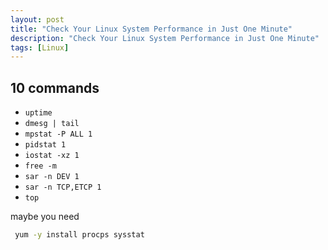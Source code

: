 ```yaml
---
layout: post
title: "Check Your Linux System Performance in Just One Minute"
description: "Check Your Linux System Performance in Just One Minute"
tags: [Linux]
---
```

## 10 commands

* `uptime`
* `dmesg | tail`
* `mpstat -P ALL 1`
* `pidstat 1`
* `iostat -xz 1`
* `free -m`
* `sar -n DEV 1`
* `sar -n TCP,ETCP 1`
* `top`


maybe you need 

```bash
 yum -y install procps sysstat
```

